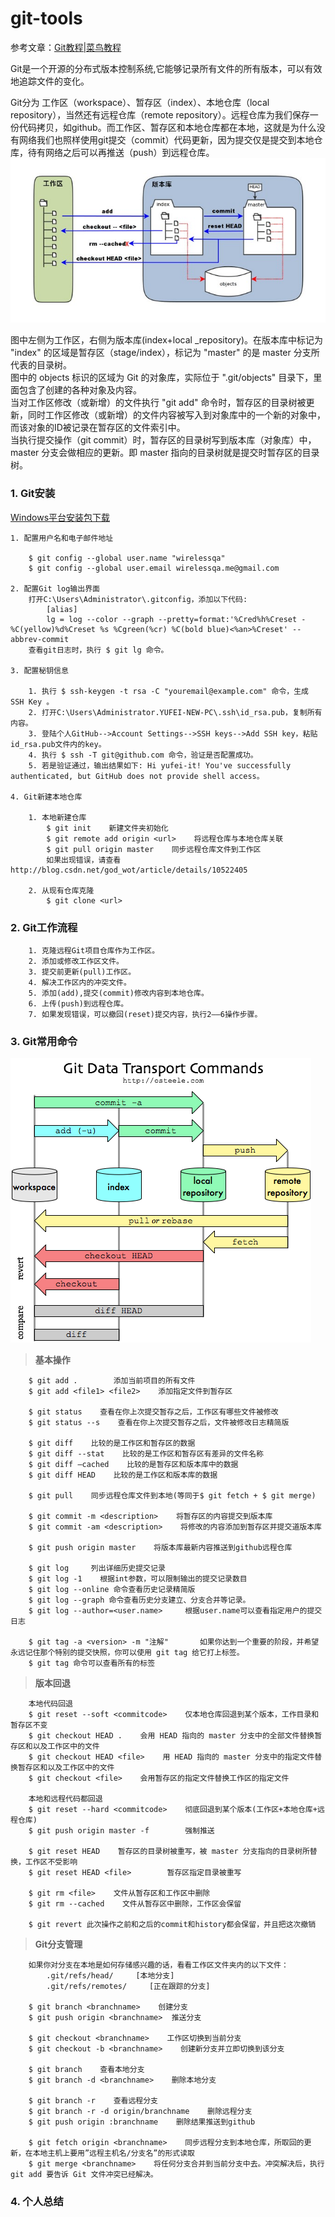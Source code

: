 # git-tools  
参考文章：[Git教程|菜鸟教程](http://www.runoob.com/git/git-workspace-index-repo.html)  

Git是一个开源的分布式版本控制系统,它能够记录所有文件的所有版本，可以有效地追踪文件的变化。  

Git分为 工作区（workspace）、暂存区（index）、本地仓库（local repository），当然还有远程仓库（remote repository）。远程仓库为我们保存一份代码拷贝，如github。而工作区、暂存区和本地仓库都在本地，这就是为什么没有网络我们也照样使用git提交（commit）代码更新，因为提交仅是提交到本地仓库，待有网络之后可以再推送（push）到远程仓库。  
![Git工作流程](https://github.com/yufei-it/git-tools/raw/master/images/git_stage_workflow.png)  

图中左侧为工作区，右侧为版本库(index+local _repository)。在版本库中标记为 "index" 的区域是暂存区（stage/index），标记为 "master" 的是 master 分支所代表的目录树。  
图中的 objects 标识的区域为 Git 的对象库，实际位于 ".git/objects" 目录下，里面包含了创建的各种对象及内容。  
当对工作区修改（或新增）的文件执行 "git add" 命令时，暂存区的目录树被更新，同时工作区修改（或新增）的文件内容被写入到对象库中的一个新的对象中，而该对象的ID被记录在暂存区的文件索引中。  
当执行提交操作（git commit）时，暂存区的目录树写到版本库（对象库）中，master 分支会做相应的更新。即 master 指向的目录树就是提交时暂存区的目录树。  

### 1. Git安装  
[Windows平台安装包下载](https://git-for-windows.github.io/)

	1. 配置用户名和电子邮件地址  

		$ git config --global user.name "wirelessqa" 
        $ git config --global user.email wirelessqa.me@gmail.com 

	2. 配置Git log输出界面  
		打开C:\Users\Administrator\.gitconfig，添加以下代码:
			[alias]
			lg = log --color --graph --pretty=format:'%Cred%h%Creset -%C(yellow)%d%Creset %s %Cgreen(%cr) %C(bold blue)<%an>%Creset' --abbrev-commit  
		查看git日志时，执行 $ git lg 命令。

	3. 配置秘钥信息

		1. 执行 $ ssh-keygen -t rsa -C "youremail@example.com" 命令，生成 SSH Key 。
		2. 打开C:\Users\Administrator.YUFEI-NEW-PC\.ssh\id_rsa.pub，复制所有内容。
		3. 登陆个人GitHub-->Account Settings-->SSH keys-->Add SSH key，粘贴id_rsa.pub文件内的key。
		4. 执行 $ ssh -T git@github.com 命令，验证是否配置成功。
		5. 若是验证通过，输出结果如下: Hi yufei-it! You've successfully authenticated, but GitHub does not provide shell access。

	4. Git新建本地仓库

		1. 本地新建仓库
			$ git init    新建文件夹初始化
			$ git remote add origin <url>    将远程仓库与本地仓库关联
			$ git pull origin master    同步远程仓库文件到工作区
			如果出现错误，请查看 http://blog.csdn.net/god_wot/article/details/10522405
			
		2. 从现有仓库克隆
			$ git clone <url>
		
### 2. Git工作流程  

		1. 克隆远程Git项目仓库作为工作区。
		2. 添加或修改工作区文件。
		3. 提交前更新(pull)工作区。
		4. 解决工作区内的冲突文件。
		5. 添加(add),提交(commit)修改内容到本地仓库。
		6. 上传(push)到远程仓库。
		7. 如果发现错误，可以撤回(reset)提交内容，执行2——6操作步骤。
  
### 3. Git常用命令  
![Git工作命令](https://github.com/yufei-it/git-tools/raw/master/images/git_work_order.png)   
> **基本操作**  

	    $ git add .        添加当前项目的所有文件
	    $ git add <file1> <file2>    添加指定文件到暂存区
	
	    $ git status    查看在你上次提交暂存之后，工作区有哪些文件被修改
		$ git status --s    查看在你上次提交暂存之后，文件被修改日志精简版
	
	    $ git diff    比较的是工作区和暂存区的数据
	    $ git diff --stat    比较的是工作区和暂存区有差异的文件名称
	    $ git diff –cached    比较的是暂存区和版本库中的数据
	    $ git diff HEAD    比较的是工作区和版本库的数据
	
	    $ git pull    同步远程仓库文件到本地(等同于$ git fetch + $ git merge)
	
	    $ git commit -m <description>    将暂存区的内容提交到版本库
	    $ git commit -am <description>    将修改的内容添加到暂存区并提交道版本库
	
	    $ git push origin master    将版本库最新内容推送到github远程仓库
	
	    $ git log     列出详细历史提交记录
	    $ git log -1    根据int参数，可以限制输出的提交记录数目
	    $ git log --online 命令查看历史记录精简版
	    $ git log --graph 命令查看历史分支建立、分支合并等记录。
	    $ git log --author=<user.name>     根据user.name可以查看指定用户的提交日志
	 
	    $ git tag -a <version> -m "注解"       如果你达到一个重要的阶段，并希望永远记住那个特别的提交快照，你可以使用 git tag 给它打上标签。
	    $ git tag 命令可以查看所有的标签

> **版本回退**  

		本地代码回退
	    $ git reset --soft <commitcode>    仅本地仓库回退到某个版本，工作目录和暂存区不变
	    $ git checkout HEAD .    会用 HEAD 指向的 master 分支中的全部文件替换暂存区和以及工作区中的文件
	    $ git checkout HEAD <file>    用 HEAD 指向的 master 分支中的指定文件替换暂存区和以及工作区中的文件
	    $ git checkout <file>    会用暂存区的指定文件替换工作区的指定文件
	
	    本地和远程代码都回退
	    $ git reset --hard <commitcode>    彻底回退到某个版本(工作区+本地仓库+远程仓库)
	    $ git push origin master -f        强制推送
	
	    $ git reset HEAD    暂存区的目录树被重写，被 master 分支指向的目录树所替换，工作区不受影响
	    $ git reset HEAD <file>        暂存区指定目录被重写
	
	    $ git rm <file>    文件从暂存区和工作区中删除
	    $ git rm --cached    文件从暂存区中删除，工作区会保留
	
	    $ git revert 此次操作之前和之后的commit和history都会保留，并且把这次撤销
	
> **Git分支管理**  

	    如果你对分支在本地是如何存储感兴趣的话，看看工作区文件夹内的以下文件：
		    .git/refs/head/     [本地分支]
		    .git/refs/remotes/     [正在跟踪的分支]
	
	    $ git branch <branchname>    创建分支
	    $ git push origin <branchname>  推送分支
	
	    $ git checkout <branchname>    工作区切换到当前分支
	    $ git checkout -b <branchname>    创建新分支并立即切换到该分支
	
	    $ git branch    查看本地分支
	    $ git branch -d <branchname>    删除本地分支
	
	    $ git branch -r    查看远程分支
	    $ git branch -r -d origin/branchname    删除远程分支
	    $ git push origin :branchname    删除结果推送到github
	
	    $ git fetch origin <branchname>    同步远程分支到本地仓库，所取回的更新，在本地主机上要用”远程主机名/分支名”的形式读取
	    $ git merge <branchname>    将任何分支合并到当前分支中去。冲突解决后，执行 git add 要告诉 Git 文件冲突已经解决。

### 4. 个人总结
